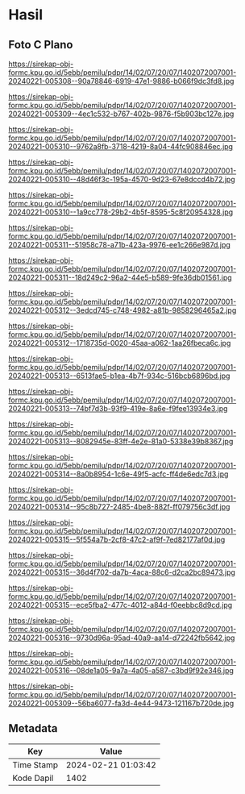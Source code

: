 # Hasil

## Foto C Plano

https://sirekap-obj-formc.kpu.go.id/5ebb/pemilu/pdpr/14/02/07/20/07/1402072007001-20240221-005308--90a78846-6919-47e1-9886-b066f9dc3fd8.jpg

https://sirekap-obj-formc.kpu.go.id/5ebb/pemilu/pdpr/14/02/07/20/07/1402072007001-20240221-005309--4ec1c532-b767-402b-9876-f5b903bc127e.jpg

https://sirekap-obj-formc.kpu.go.id/5ebb/pemilu/pdpr/14/02/07/20/07/1402072007001-20240221-005310--9762a8fb-3718-4219-8a04-44fc908846ec.jpg

https://sirekap-obj-formc.kpu.go.id/5ebb/pemilu/pdpr/14/02/07/20/07/1402072007001-20240221-005310--48d46f3c-195a-4570-9d23-67e8dccd4b72.jpg

https://sirekap-obj-formc.kpu.go.id/5ebb/pemilu/pdpr/14/02/07/20/07/1402072007001-20240221-005310--1a9cc778-29b2-4b5f-8595-5c8f20954328.jpg

https://sirekap-obj-formc.kpu.go.id/5ebb/pemilu/pdpr/14/02/07/20/07/1402072007001-20240221-005311--51958c78-a71b-423a-9976-ee1c266e987d.jpg

https://sirekap-obj-formc.kpu.go.id/5ebb/pemilu/pdpr/14/02/07/20/07/1402072007001-20240221-005311--18d249c2-96a2-44e5-b589-9fe36db01561.jpg

https://sirekap-obj-formc.kpu.go.id/5ebb/pemilu/pdpr/14/02/07/20/07/1402072007001-20240221-005312--3edcd745-c748-4982-a81b-9858296465a2.jpg

https://sirekap-obj-formc.kpu.go.id/5ebb/pemilu/pdpr/14/02/07/20/07/1402072007001-20240221-005312--1718735d-0020-45aa-a062-1aa26fbeca6c.jpg

https://sirekap-obj-formc.kpu.go.id/5ebb/pemilu/pdpr/14/02/07/20/07/1402072007001-20240221-005313--6513fae5-b1ea-4b7f-934c-516bcb6896bd.jpg

https://sirekap-obj-formc.kpu.go.id/5ebb/pemilu/pdpr/14/02/07/20/07/1402072007001-20240221-005313--74bf7d3b-93f9-419e-8a6e-f9fee13934e3.jpg

https://sirekap-obj-formc.kpu.go.id/5ebb/pemilu/pdpr/14/02/07/20/07/1402072007001-20240221-005313--8082945e-83ff-4e2e-81a0-5338e39b8367.jpg

https://sirekap-obj-formc.kpu.go.id/5ebb/pemilu/pdpr/14/02/07/20/07/1402072007001-20240221-005314--8a0b8954-1c6e-49f5-acfc-ff4de6edc7d3.jpg

https://sirekap-obj-formc.kpu.go.id/5ebb/pemilu/pdpr/14/02/07/20/07/1402072007001-20240221-005314--95c8b727-2485-4be8-882f-ff079756c3df.jpg

https://sirekap-obj-formc.kpu.go.id/5ebb/pemilu/pdpr/14/02/07/20/07/1402072007001-20240221-005315--5f554a7b-2cf8-47c2-af9f-7ed82177af0d.jpg

https://sirekap-obj-formc.kpu.go.id/5ebb/pemilu/pdpr/14/02/07/20/07/1402072007001-20240221-005315--36d4f702-da7b-4aca-88c6-d2ca2bc89473.jpg

https://sirekap-obj-formc.kpu.go.id/5ebb/pemilu/pdpr/14/02/07/20/07/1402072007001-20240221-005315--ece5fba2-477c-4012-a84d-f0eebbc8d9cd.jpg

https://sirekap-obj-formc.kpu.go.id/5ebb/pemilu/pdpr/14/02/07/20/07/1402072007001-20240221-005316--9730d96a-95ad-40a9-aa14-d72242fb5642.jpg

https://sirekap-obj-formc.kpu.go.id/5ebb/pemilu/pdpr/14/02/07/20/07/1402072007001-20240221-005316--08de1a05-9a7a-4a05-a587-c3bd9f92e346.jpg

https://sirekap-obj-formc.kpu.go.id/5ebb/pemilu/pdpr/14/02/07/20/07/1402072007001-20240221-005309--56ba6077-fa3d-4e44-9473-121167b720de.jpg


## Metadata

| Key        | Value               |
| ---------- | ------------------- |
| Time Stamp | 2024-02-21 01:03:42 |
| Kode Dapil | 1402                |



